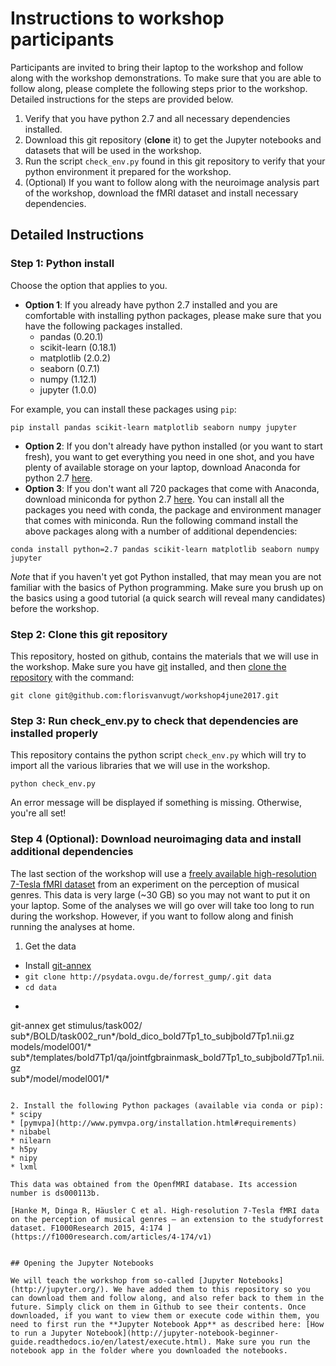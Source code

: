 # Instructions to workshop participants
Participants are invited to bring their laptop to the workshop and follow along with the workshop demonstrations. To make sure that you are able to follow along, please complete the following steps prior to the workshop. Detailed instructions for the steps are provided below.

1. Verify that you have python 2.7 and all necessary dependencies installed.
2. Download this git repository (**clone** it) to get the Jupyter notebooks and datasets that will be used in the workshop.
3. Run the script `check_env.py` found in this git repository to verify that your python environment it prepared for the workshop.
4. (Optional) If you want to follow along with the neuroimage analysis part of the workshop, download the fMRI dataset and install necessary dependencies.


## Detailed Instructions

### Step 1: Python install
Choose the option that applies to you.
* **Option 1**: If you already have python 2.7 installed and you are comfortable with installing python packages, please make sure that you have the following packages installed.
  * pandas (0.20.1)
  * scikit-learn (0.18.1)
  * matplotlib (2.0.2)
  * seaborn (0.7.1)
  * numpy (1.12.1)
  * jupyter (1.0.0)

For example, you can install these packages using `pip`:
```
pip install pandas scikit-learn matplotlib seaborn numpy jupyter
```

* **Option 2**: If you don't already have python installed (or you want to start fresh), you want to get everything you need in one shot, and you have plenty of available storage on your laptop, download Anaconda for python 2.7 [here](https://www.continuum.io/downloads).
* **Option 3**: If you don't want all 720 packages that come with Anaconda, download miniconda for python 2.7 [here](https://conda.io/miniconda.html). You can install all the packages you need with conda, the package and environment manager that comes with miniconda. Run the following command install the above packages along with a number of additional dependencies:
```
conda install python=2.7 pandas scikit-learn matplotlib seaborn numpy jupyter
```

*Note* that if you haven't yet got Python installed, that may mean you are not familiar with the basics of Python programming. Make sure you brush up on the basics using a good tutorial (a quick search will reveal many candidates) before the workshop.


### Step 2: Clone this git repository
This repository, hosted on github, contains the materials that we will use in the workshop. Make sure you have [git](https://www.atlassian.com/git/tutorials/install-git) installed, and then [clone the repository](https://help.github.com/articles/cloning-a-repository/) with the command:

```
git clone git@github.com:florisvanvugt/workshop4june2017.git
```

### Step 3: Run check_env.py to check that dependencies are installed properly
This repository contains the python script `check_env.py` which will try to import all the various libraries that we will use in the workshop.
```
python check_env.py
```

An error message will be displayed if something is missing. Otherwise, you're all set!

### Step 4 (Optional): Download neuroimaging data and install additional dependencies
The last section of the workshop will use a [freely available high-resolution 7-Tesla fMRI dataset](https://openfmri.org/dataset/ds000113b/) from an experiment on the perception of musical genres. This data is very large (~30 GB) so you may not want to put it on your laptop. Some of the analyses we will go over will take too long to run during the workshop. However, if you want to follow along and finish running the analyses at home.
1. Get the data
  * Install [git-annex](https://git-annex.branchable.com/)
  * `git clone http://psydata.ovgu.de/forrest_gump/.git data`
  * `cd data`
  * ```
  git-annex get stimulus/task002/ \
  sub*/BOLD/task002_run*/bold_dico_bold7Tp1_to_subjbold7Tp1.nii.gz \
  models/model001/* \
  sub*/templates/bold7Tp1/qa/jointfgbrainmask_bold7Tp1_to_subjbold7Tp1.nii.gz \
  sub*/model/model001/*
  ```

2. Install the following Python packages (available via conda or pip):
  * scipy
  * [pymvpa](http://www.pymvpa.org/installation.html#requirements)
  * nibabel
  * nilearn
  * h5py
  * nipy
  * lxml

This data was obtained from the OpenfMRI database. Its accession number is ds000113b.

[Hanke M, Dinga R, Häusler C et al. High-resolution 7-Tesla fMRI data on the perception of musical genres – an extension to the studyforrest dataset. F1000Research 2015, 4:174 ](https://f1000research.com/articles/4-174/v1)


## Opening the Jupyter Notebooks

We will teach the workshop from so-called [Jupyter Notebooks](http://jupyter.org/). We have added them to this repository so you can download them and follow along, and also refer back to them in the future. Simply click on them in Github to see their contents. Once downloaded, if you want to view them or execute code within them, you need to first run the **Jupyter Notebook App** as described here: [How to run a Jupyter Notebook](http://jupyter-notebook-beginner-guide.readthedocs.io/en/latest/execute.html). Make sure you run the notebook app in the folder where you downloaded the notebooks.
